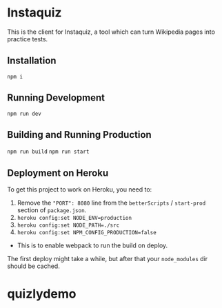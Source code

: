 # Instaquiz

This is the client for Instaquiz, a tool which can turn Wikipedia pages into practice tests.

## Installation

```npm i```


## Running Development

```npm run dev```


## Building and Running Production 

```npm run build```
```npm run start```


## Deployment on Heroku 

To get this project to work on Heroku, you need to:

1. Remove the `"PORT": 8080` line from the `betterScripts` / `start-prod` section of `package.json`.
2. `heroku config:set NODE_ENV=production`
3. `heroku config:set NODE_PATH=./src`
4. `heroku config:set NPM_CONFIG_PRODUCTION=false`
  * This is to enable webpack to run the build on deploy.

The first deploy might take a while, but after that your `node_modules` dir should be cached.

# quizlydemo
